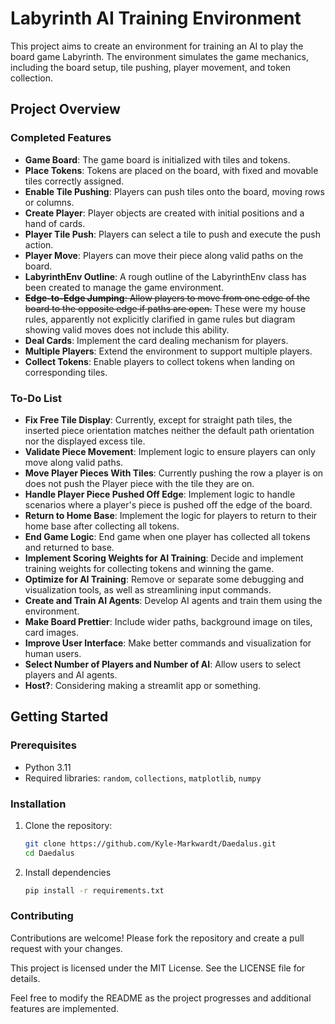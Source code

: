 # Labyrinth AI Training Environment

This project aims to create an environment for training an AI to play the board game Labyrinth. The environment simulates the game mechanics, including the board setup, tile pushing, player movement, and token collection.

## Project Overview

### Completed Features

- **Game Board**: The game board is initialized with tiles and tokens.
- **Place Tokens**: Tokens are placed on the board, with fixed and movable tiles correctly assigned.
- **Enable Tile Pushing**: Players can push tiles onto the board, moving rows or columns.
- **Create Player**: Player objects are created with initial positions and a hand of cards.
- **Player Tile Push**: Players can select a tile to push and execute the push action.
- **Player Move**: Players can move their piece along valid paths on the board.
- **LabyrinthEnv Outline**: A rough outline of the LabyrinthEnv class has been created to manage the game environment.
- ~~**Edge-to-Edge Jumping**: Allow players to move from one edge of the board to the opposite edge if paths are open.~~ These were my house rules, apparently not explicitly clarified in game rules but diagram showing valid moves does not include this ability.
- **Deal Cards**: Implement the card dealing mechanism for players.
- **Multiple Players**: Extend the environment to support multiple players.
- **Collect Tokens**: Enable players to collect tokens when landing on corresponding tiles.


### To-Do List

- **Fix Free Tile Display**: Currently, except for straight path tiles, the inserted piece orientation matches neither the default path orientation nor the displayed excess tile.
- **Validate Piece Movement**: Implement logic to ensure players can only move along valid paths.
- **Move Player Pieces With Tiles**: Currently pushing the row a player is on does not push the Player piece with the tile they are on.
- **Handle Player Piece Pushed Off Edge**: Implement logic to handle scenarios where a player's piece is pushed off the edge of the board.
- **Return to Home Base**: Implement the logic for players to return to their home base after collecting all tokens.
- **End Game Logic**: End game when one player has collected all tokens and returned to base.
- **Implement Scoring Weights for AI Training**: Decide and implement training weights for collecting tokens and winning the game.
- **Optimize for AI Training**: Remove or separate some debugging and visualization tools, as well as streamlining input commands.
- **Create and Train AI Agents**: Develop AI agents and train them using the environment.
- **Make Board Prettier**: Include wider paths, background image on tiles, card images.
- **Improve User Interface**: Make better commands and visualization for human users.
- **Select Number of Players and Number of AI**: Allow users to select players and AI agents.
- **Host?**: Considering making a streamlit app or something.

## Getting Started

### Prerequisites

- Python 3.11
- Required libraries: `random`, `collections`, `matplotlib`, `numpy`

### Installation

1. Clone the repository:
   ```bash
   git clone https://github.com/Kyle-Markwardt/Daedalus.git
   cd Daedalus
   ```
2. Install dependencies
   ```bash
   pip install -r requirements.txt
   ```

### Contributing
Contributions are welcome! Please fork the repository and create a pull request with your changes.

This project is licensed under the MIT License. See the LICENSE file for details.

Feel free to modify the README as the project progresses and additional features are implemented.
